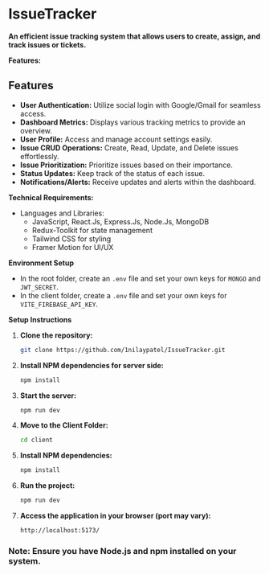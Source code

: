 # IssueTracker

**An efficient issue tracking system that allows users to create, assign, and track issues or tickets.**

**Features:**

## Features

- **User Authentication:** Utilize social login with Google/Gmail for seamless access.
- **Dashboard Metrics:** Displays various tracking metrics to provide an overview.
- **User Profile:** Access and manage account settings easily.
- **Issue CRUD Operations:** Create, Read, Update, and Delete issues effortlessly.
- **Issue Prioritization:** Prioritize issues based on their importance.
- **Status Updates:** Keep track of the status of each issue.
- **Notifications/Alerts:** Receive updates and alerts within the dashboard.

**Technical Requirements:**

- Languages and Libraries:
    - JavaScript, React.Js, Express.Js, Node.Js, MongoDB
    - Redux-Toolkit for state management
    - Tailwind CSS for styling
    - Framer Motion for UI/UX

**Environment Setup**

- In the root folder, create an `.env` file and set your own keys for `MONGO` and `JWT_SECRET`.
- In the client folder, create a `.env` file and set your own keys for `VITE_FIREBASE_API_KEY`.

**Setup Instructions**

1. **Clone the repository:**
   ```bash
   git clone https://github.com/1nilaypatel/IssueTracker.git

2. **Install NPM dependencies for server side:**
    ```bash
    npm install

3. **Start the server:**
    ```bash
    npm run dev

4. **Move to the Client Folder:**
    ```bash
    cd client

5. **Install NPM dependencies:**
    ```bash
    npm install

6. **Run the project:**
    ```bash
    npm run dev

7. **Access the application in your browser (port may vary):**
    ```bash
    http://localhost:5173/

### Note: Ensure you have Node.js and npm installed on your system.
